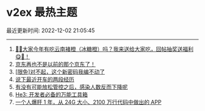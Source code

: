 # v2ex 最热主题

最近更新时间: 2022-12-02 21:05:45

--- 
1. [🍊🍊大家今年有吃云南褚橙（冰糖橙）吗？我来送给大家吃，回帖抽奖送福利😋🧺！](https://www.v2ex.com/t/899506) 
2. [京东再也不是以前的那个京东了！](https://www.v2ex.com/t/899515) 
3. [[限免]对不起，这个新密码我编不动了](https://www.v2ex.com/t/899512) 
4. [说下最近开车的两段经历](https://www.v2ex.com/t/899513) 
5. [有没有可能放松管控之后，感染人数反而下降呢](https://www.v2ex.com/t/899546) 
6. [He3: 开发者必备的万能工具箱](https://www.v2ex.com/t/899531) 
7. [一个人爆肝 1 年，从 24G 大小、2100 万行代码中做出的 APP](https://www.v2ex.com/t/899559) 
